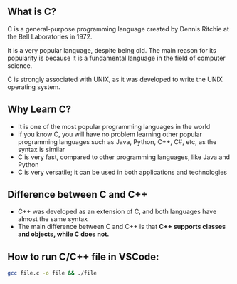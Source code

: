 <!-- from W3 School -->

## What is C?
C is a general-purpose programming language created by Dennis Ritchie at the Bell Laboratories in 1972.

It is a very popular language, despite being old. The main reason for its popularity is because it is a fundamental language in the field of computer science.

C is strongly associated with UNIX, as it was developed to write the UNIX operating system.

## Why Learn C?
- It is one of the most popular programming languages in the world
- If you know C, you will have no problem learning other popular programming languages such as Java, Python, C++, C#, etc, as the syntax is similar
- C is very fast, compared to other programming languages, like Java and Python
- C is very versatile; it can be used in both applications and technologies 
  
## Difference between C and C++
- C++ was developed as an extension of C, and both languages have almost the same syntax
- The main difference between C and C++ is that **C++ supports classes and objects, while C does not.**


## How to run C/C++ file in VSCode:

```bash
gcc file.c -o file && ./file
```
